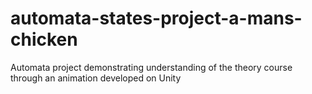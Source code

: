 # automata-states-project-a-mans-chicken
Automata project demonstrating understanding of the theory course through an animation developed on Unity
